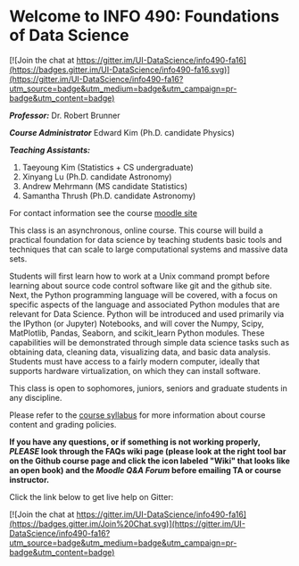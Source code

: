 # Welcome to INFO 490: Foundations of Data Science #

[![Join the chat at https://gitter.im/UI-DataScience/info490-fa16](https://badges.gitter.im/UI-DataScience/info490-fa16.svg)](https://gitter.im/UI-DataScience/info490-fa16?utm_source=badge&utm_medium=badge&utm_campaign=pr-badge&utm_content=badge)

***Professor:*** Dr. Robert Brunner

***Course Administrator*** Edward Kim (Ph.D. candidate  Physics)

***Teaching Assistants:*** 

1. Taeyoung Kim (Statistics + CS undergraduate)
2. Xinyang Lu (Ph.D. candidate Astronomy)
3. Andrew Mehrmann (MS candidate Statistics)
4. Samantha Thrush (Ph.D. candidate Astronomy)

For contact information see the course [moodle site](https://learn.illinois.edu/course/view.php?id=17566)

This class is an asynchronous, online course. This course will build a practical foundation for data science
by teaching students basic tools and techniques that can scale to large computational systems and massive data sets.

Students will first learn how to work at a Unix command prompt before learning about source code control software 
like git and the github site. Next, the Python programming language will be covered, with a focus on specific aspects
of the language and associated Python modules that are relevant for Data Science. Python will be introduced and used
primarily via the IPython (or Jupyter) Notebooks, and will cover the Numpy, Scipy, MatPlotlib, Pandas, Seaborn, and
scikit_learn Python modules. These capabilities will be demonstrated through simple data science tasks such as obtaining data,
cleaning data, visualizing data, and basic data analysis. Students must have access to a fairly modern computer, ideally 
that supports hardware virtualization, on which they can install software. 

This class is open to sophomores, juniors, seniors and graduate students in any discipline.

Please refer to the [course syllabus](orientation/syllabus.md) for more information about course content and grading policies.

**If you have any questions, or if something is not working properly, *PLEASE* look through the FAQs wiki page (please look at the right tool bar on the Github course page and click the icon labeled "Wiki" that looks like an open book) and the _Moodle Q&A Forum_ before emailing TA or course instructor.**

Click the link below to get live help on Gitter:

[![Join the chat at https://gitter.im/UI-DataScience/info490-fa16](https://badges.gitter.im/Join%20Chat.svg)](https://gitter.im/UI-DataScience/info490-fa16?utm_source=badge&utm_medium=badge&utm_campaign=pr-badge&utm_content=badge)
